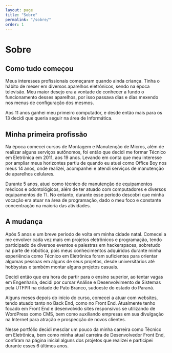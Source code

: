 ```yaml
---
layout: page
title: "Sobre"
permalink: "/sobre/"
order: 1
---
```


# Sobre

## Como tudo começou

Meus interesses profissionais começaram quando ainda criança. Tinha o hábito de mexer em diversos aparelhos eletrônicos, sendo na época televisão. Meu maior desejo era a vontade de conhecer a fundo o funcionamento desses aparelhos, por isso passava dias e dias mexendo nos menus de configuração dos mesmos.

Aos 11 anos ganhei meu primeiro computador, e desde então mais para os 13 decidi que queria seguir na área de Informática.

## Minha primeira profissão

Na época comecei cursos de Montagem e Manutenção de Micros, além de realizar alguns serviços autônomos, foi então que decidi me formar Técnico em Eletrônica em 2011, aos 19 anos. Levando em conta que meu interesse por ampliar meus horizontes partiu de quando eu atuei como Office Boy nos meus 14 anos, onde realizei, acompanhei e atendi serviços de manutenção de aparelhos celulares.

Durante 5 anos, atuei como técnico de manutenção de equipamentos médicos e odontológicos, além de ter atuado com computadores e diversos equipamentos de TI. No entanto, durante esse período descobri que minha vocação era atuar na área de programação, dado o meu foco e constante concentração na maioria das atividades.

## A mudança

Após 5 anos e um breve período de volta em minha cidade natal. Comecei a me envolver cada vez mais em projetos eletrônicos e programação, tendo participado de diversos eventos e palestras em hackerspaces, sobretudo na parte de robótica, pois meus conhecimentos adquiridos durante minha experiência como Técnico em Eletrônica foram suficientes para orientar algumas pessoas em alguns de seus projetos, desde universitários até hobbystas e também montar alguns projetos casuais.

Decidi então que era hora de partir para o ensino superior, ao tentar vagas em Engenharia, decidi por cursar Análise e Desenvolvimento de Sistemas pela UTFPR na cidade de Pato Branco, sudoeste do estado do Paraná.

Alguns meses depois do início do curso, comecei a atuar com websites, tendo atuado tanto no Back End, como no Front End. Atualmente tenho focado em Front End e desenvolvido sites responsivos se utilizando de WordPress como CMS, bem como auxiliando empresas em sua divulgação na Internet para atração e prospecção de novos clientes.

Nesse portfólio decidi mesclar um pouco da minha carreira como Técnico em Eletrônica, bem como minha atual carreira de Desenvolvedor Front End, confiram na página inicial alguns dos projetos que realizei e participei durante esses 6 últimos anos.
